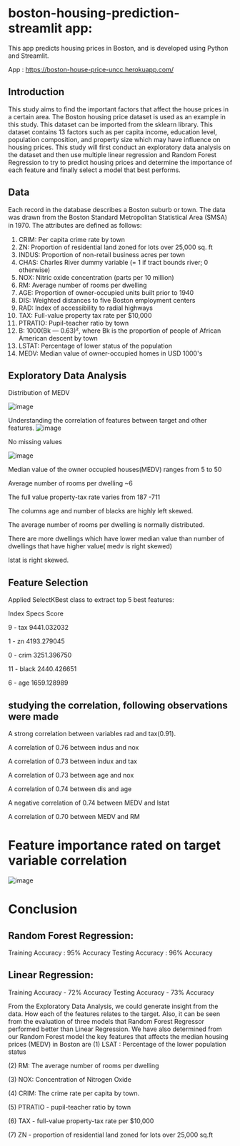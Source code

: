 # boston-housing-prediction-streamlit app:

 This app predicts housing prices in Boston, and is developed using Python and Streamlit.

App : https://boston-house-price-uncc.herokuapp.com/ 

## Introduction

This study aims to find the important factors that affect the house prices in a certain area. The Boston housing price dataset is used as an example in this study. This dataset can be imported from the sklearn library. This dataset contains 13 factors such as per capita income, education level, population composition, and property size which may have influence on housing prices. This study will first conduct an exploratory data analysis on the dataset and then use multiple linear regression and Random Forest Regression to try to predict housing prices and determine the importance of each feature and finally select a model that best performs.


## Data
 Each record in the database describes a Boston suburb or town. The data was drawn from the Boston Standard Metropolitan Statistical Area (SMSA) in 1970. The attributes are deﬁned as follows:

1.  CRIM: Per capita crime rate by town
2.  ZN: Proportion of residential land zoned for lots over 25,000 sq. ft
3.  INDUS: Proportion of non-retail business acres per town
4.  CHAS: Charles River dummy variable (= 1 if tract bounds river; 0 otherwise)
5.  NOX: Nitric oxide concentration (parts per 10 million)
6.  RM: Average number of rooms per dwelling
7.  AGE: Proportion of owner-occupied units built prior to 1940
8.  DIS: Weighted distances to five Boston employment centers
9.  RAD: Index of accessibility to radial highways
10. TAX: Full-value property tax rate per $10,000
11. PTRATIO: Pupil-teacher ratio by town
12. B: 1000(Bk — 0.63)², where Bk is the proportion of people of African American descent by town
13. LSTAT: Percentage of lower status of the population
14. MEDV: Median value of owner-occupied homes in USD 1000's

## Exploratory Data Analysis

 Distribution of MEDV
 
 ![image](https://user-images.githubusercontent.com/40575189/142958448-bed9ec20-f566-4d53-a6c9-7564feb3b41f.png)


 Understanding the correlation of features between target and other features.
 ![image](https://user-images.githubusercontent.com/40575189/142958956-61180525-3c87-4ae2-b851-407492cdd703.png)


 No missing values
 
 ![image](https://user-images.githubusercontent.com/40575189/142949215-e2b27421-aedb-452f-a97c-b9cd1dcd1001.png)

 Median value of the owner occupied houses(MEDV) ranges from 5 to 50
 
 Average number of rooms per dwelling ~6
 
 The full value property-tax rate varies from 187 -711
 
 The columns age and number of blacks are highly left skewed.
 
 The average number of rooms per dwelling is normally distributed.
 
 There are more dwellings which have lower median value than number of dwellings that have higher  value( medv is right skewed)
 
 lstat is right skewed.
 
 ## Feature Selection
 Applied  SelectKBest class to extract top 5 best features:
 
 Index       Specs       Score
 
  9    -      tax      9441.032032 
  
  1    -      zn       4193.279045
  
  0    -      crim     3251.396750
  
  11   -      black    2440.426651
  
  6    -      age      1659.128989
 ## studying the correlation, following observations were made
 
 A strong correlation between variables rad and tax(0.91).
 
 A correlation of 0.76 between indus and nox
 
 A correlation of 0.73 between indux and tax
 
 A correlation of 0.73 between age and nox
 
 A correlation of 0.74 between dis and age
 
 A negative correlation of 0.74 between MEDV and lstat
 
 A correlation of 0.70 between MEDV and RM
 
 # Feature importance rated on target variable correlation
 
 ![image](https://user-images.githubusercontent.com/40575189/142956087-76e77ac6-83ee-4a7e-92e0-f309b439b8dd.png)
 
 # Conclusion
 ## Random Forest Regression:
   Training Accuracy : 95% Accuracy
   Testing Accuracy : 96% Accuracy
 ## Linear Regression:
   Training Accuracy - 72% Accuracy
   Testing Accuracy - 73% Accuracy
   
   From the Exploratory Data Analysis, we could generate insight from the data. How each of the features relates to the target. Also, it can be seen from the evaluation of three    models that Random Forest Regressor performed better than Linear Regression. We have also determined from our Random Forest model the key features that affects the median   housing prices (MEDV) in Boston are 
   (1) LSAT : Percentage of the lower population status 
   
   (2) RM: The average number of rooms per dwelling 
   
   (3) NOX: Concentration of Nitrogen Oxide 
   
   (4) CRIM: The crime rate per capita by town.
   
   (5) PTRATIO - pupil-teacher ratio by town
   
   (6) TAX - full-value property-tax rate per $10,000
   
   (7) ZN - proportion of residential land zoned for lots over 25,000 sq.ft
 



